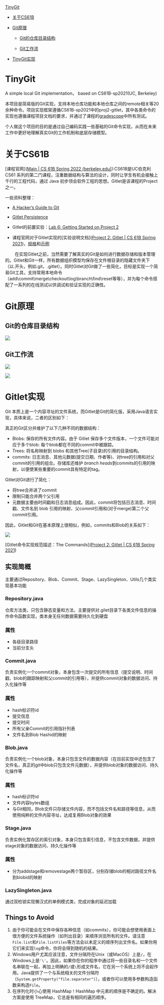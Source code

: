 [TinyGit](#tinygit)

* [关于CS61B](关于cs61b)

* [Git原理](git原理)
  
  - [Git的仓库目录结构](git的仓库目录结构) 
  
  - [Git工作流](#git工作流)

* [TinyGit实现](#tinygit实现)

# TinyGit

A simple local Git implementation， based on CS61B-sp2021(UC, Berkeley)

本项目是简易版的Git实现，支持本地仓库功能和本地仓库之间的remote相关等20余种命令。项目实现框架遵循CS61B-sp2021中的proj2-gitlet，其中各类命令的实现也遵循课程项目文档的要求，并通过了课程的[gradescope](https://gradescope.com/)中所有测试。

个人做这个项目的目的是通过自己编码实践一些基础的Git命令实现，从而在未来工作中更好地理解真实Git的工作机制和底层存储模型。

# 关于CS61B

[课程官网]([Main | CS 61B Spring 2022 (berkeley.edu)](https://inst.eecs.berkeley.edu/~cs61b/sp22/)):CS61B是UC伯克利 CS61 系列的第二门课程，注重数据结构与算法的设计，同时让学生有机会接触上千行的工程代码，通过 Java 初步领会软件工程的思想。Gitlet是该课程的Project之一。

一些资料整理：

- [A Hacker’s Guide to Git](https://wildlyinaccurate.com/a-hackers-guide-to-git/)

- [Gitlet Persistence](https://link.zhihu.com/?target=https%3A//paper.dropbox.com/doc/Gitlet-Persistence-zEnTGJhtUMtGr8ILYhoab)

- Gitlet的前置实验：[Lab 6: Getting Started on Project 2](https://sp21.datastructur.es/materials/lab/lab6/lab6)

- 课程官网对于Gitlet实现的[实验说明文档]([Project 2: Gitlet | CS 61B Spring 2021](https://sp21.datastructur.es/materials/proj/proj2/proj2))，[规格](https://link.zhihu.com/?target=https%3A//sp21.datastructur.es/materials/proj/proj2/design.html)和[示例](https://link.zhihu.com/?target=https%3A//sp21.datastructur.es/materials/proj/proj2/capers-example)

        在实现Gitlet之前，当然需要了解真实的Git是如何进行数据存储和版本管理的。Gitlet和Git一样，所有数据组织模型均保存在文件根目录的隐藏文件夹下（以.开头，例如.git，.gitlet）。同时Gitlet对Git做了一些简化，目标是实现一个简易Git工具，支持常用本地命令（add\commit\merge\checkout\log\branch\find\reset等等），并为每个命令搭配了一系列的在线测试以供调试和验证实现的正确性。

# Git原理

## Git的仓库目录结构

![](https://cdn.nlark.com/yuque/0/2023/webp/29672299/1673355336263-8f08b3a2-7447-4f49-83e0-0c0a10c12b84.webp?x-oss-process=image%2Fresize%2Cw_551%2Climit_0)

## Git工作流

![](https://cdn.nlark.com/yuque/0/2023/png/29672299/1673089528666-407407df-b17f-4989-8fcb-832834637198.png)

![](https://cdn.nlark.com/yuque/0/2023/webp/29672299/1673355323635-cfa146e7-b05d-4f74-9950-b2ec352607e1.webp)

# Gitlet实现

Git 本质上是一个内容寻址的文件系统，而Gitlet是Git的简化版，采用Java语言实现，具体来说，二者的区别如下：

真正的Git区分并维护了以下几种不同的数据结构：

- Blobs: 保存的所有文件内容。由于 Gitlet 保存多个文件版本，一个文件可能对应于多个blob: 每个blob都在不同的commit中被跟踪。
- Trees: 将名称映射到 blobs 和其他Tree(子目录)的引用的目录结构。
- commits: 日志消息、其他元数据(提交日期、作者等)、对tree的引用和对父commit的引用的组合。存储库还维护 *branch heads*到commits的引用的映射，以便使某些重要的commit具有特定的tag。

Gitlet对Git进行了简化：

- 将tree合并进了commit
- 限制只能合并两个父引用
- 元数据主要由时间戳和日志消息组成。因此，commit将包括日志消息、时间戳、文件名到 blob 引用的映射、父commit引用和(对于merge)第二个父commit引用。

因此，Gitlet和Git在基本原理上很相似，例如，commits和Blob的关系如下：

![](https://cdn.nlark.com/yuque/0/2022/png/29672299/1663935190048-76f935a2-1362-479c-801c-ac858fc6589c.png)

[Gitlet命令实现规范描述：The Commands]([Project 2: Gitlet | CS 61B Spring 2021](https://sp21.datastructur.es/materials/proj/proj2/proj2#the-commands))

## 实现简概

主要通过Repository、Blob、Commit、Stage、LazySingleton、Utils几个类实现基本功能

### Repository.java

仓库方法类，只包含静态变量和方法，主要提供对.gilet目录下各类文件信息的操作命令函数实现，类本身无任何数据需要持久化到硬盘

### 属性

- 各级目录路径
- 当前分支头

### Commit.java

负责实例化一个commit对象，本身包含一次提交的所有信息（提交说明、时间戳、blob的跟踪映射和父commit的引用等），并提供commit对象的数据访问、持久化操作等

### 属性

- hash标识符id
- 提交信息
- 提交时间
- 所有父亲Commit的引用指针列表
- 文件名到Blob Hashid的映射

### Blob.java

负责实例化一个blob对象，本身只包含文件的数据内容（在目前实现中还包含了文件名，真正的git中blob只包含文件元数据），并提供blob对象的数据访问、持久化操作等

### 属性

- hash标识符id
- 文件内容bytes数组
- 与Git相同，Blob文件只存储文件内容，而不包括文件名和路径等信息，从而使用纯粹的文件内容寻址，达成复用Blob对象的效果

### Stage.java

负责实例化暂存区的索引对象，本身只包含索引信息，不包含文件数据，并提供stage对象的数据访问、持久化操作等

### 属性

- 分为addstage和removestage两个暂存区，分别存储blob的相对路径文件名到blobid的映射

### LazySingleton.java

通过双检锁实现懒汉式的单例模式类，完成对象的延迟加载

## Things to Avoid

1. 由于你可能会在文件中保存各种信息（如commits），你可能会想使用表面上很方便的文件系统操作（如列出目录）来顺序浏览所有的文件。请注意`File.list`和`File.listFiles`等方法会以未定义的顺序列出文件名。如果你用它们来实现`log`命令，你将会得到随机的结果。
2. Windows用户尤其应该注意，文件分隔符在Unix（或MacOS）上是`/`，在Windows上是`'\'`。因此，如果你在你的程序中通过将一些目录名和一个文件名串联在一起，再加上明确的`/`或`\`形成文件名，它在另一个系统上将不会起作用。Java提供了一个与系统相关的文件分隔符（`System.getProperty("file.separator")`），或者你可以使用多参数构造函数来构造`File`。
3. 在序列化时小心使用 HashMap！HashMap 中元素的顺序是不确定的。解决方案是使用 TreeMap，它总是有相同的遍历顺序。
